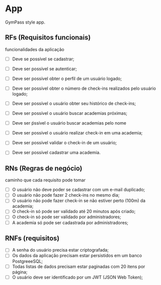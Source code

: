 # App


GymPass style app.


## RFs (Requisitos funcionais)

funcionalidades da aplicação

- [ ] Deve se possível se cadastrar;
- [ ] Deve ser possível se autenticar;
- [ ] Deve ser possível obter o perfil de um usuário logado;
- [ ] Deve ser possível obter o número de check-ins realizados pelo usuário logado;
- [ ] Deve ser possível o usuário obter seu histórico de check-ins;
- [ ] Deve ser possível o usuário buscar academias próximas;
- [ ] Deve ser ṕssível o usuário buscar  academias pelo nome
- [ ] Deve ser possível o usuário realizar check-in em uma academia;
- [ ] Deve ser possível validar o check-in de um usuário;
- [ ] Deve ser possível cadastrar uma academia.


## RNs (Regras de negócio)

caminho que cada requisito pode tomar

- [ ] O usuário não deve poder se cadastrar com um e-mail duplicado;
- [ ] O usuário não pode fazer 2 check-ins no mesmo dia;
- [ ] O usuário não pode fazer check-in se não estiver perto (100m) da academia;
- [ ] O check-in só pode ser validado até 20 minutos após criado;
- [ ] O check-in só pode ser validado por administradores;
- [ ] A academia só pode ser cadastrada por administradores;

## RNFs (requisitos)

- [ ] A senha do usuário precisa estar criptografada;
- [ ] Os dados da aplicação precisam estar persistidos em um banco PostgreeeSQL;
- [ ] Todas listas de dados precisam estar paginadas com 20 itens por página;
- [ ] O usuário deve ser identificado por um JWT (JSON Web Token);
